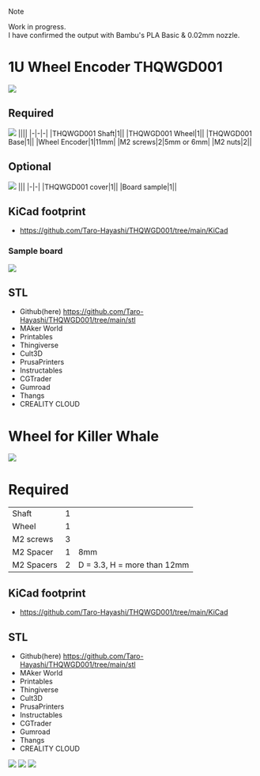 

> [!NOTE]
> Work in progress.  
> I have confirmed the output with Bambu's PLA Basic & 0.02mm nozzle.

# 1U Wheel Encoder THQWGD001

![](img/tq_o.jpg)

## Required

![](img/cont.jpg)
||||
|-|-|-|
|THQWGD001 Shaft|1||
|THQWGD001 Wheel|1||
|THQWGD001 Base|1||
|Wheel Encoder|1|11mm|
|M2 screws|2|5mm or 6mm|
|M2 nuts|2||

## Optional
![](img/opt.jpg)
|||
|-|-|
|THQWGD001 cover|1||
|Board sample|1||

## KiCad footprint
- https://github.com/Taro-Hayashi/THQWGD001/tree/main/KiCad

### Sample board

![](img/sample.png)

## STL
- Github(here) https://github.com/Taro-Hayashi/THQWGD001/tree/main/stl
- MAker World 
- Printables 
- Thingiverse 
- Cult3D 
- PrusaPrinters 
- Instructables 
- CGTrader 
- Gumroad 
- Thangs 
- CREALITY CLOUD 




# Wheel for Killer Whale

![](img/wfkw_o.jpg)
# Required
||||
|-|-|-|
|Shaft|1||
|Wheel|1||
|M2 screws|3|
|M2 Spacer|1|8mm|
|M2 Spacers|2|D = 3.3, H = more than 12mm|

## KiCad footprint
- https://github.com/Taro-Hayashi/THQWGD001/tree/main/KiCad

## STL
- Github(here) https://github.com/Taro-Hayashi/THQWGD001/tree/main/stl
- MAker World 
- Printables 
- Thingiverse 
- Cult3D 
- PrusaPrinters 
- Instructables 
- CGTrader 
- Gumroad 
- Thangs 
- CREALITY CLOUD 


![](img/tq_o.jpg)
![](img/3d.jpg)
![](img/wfkw_p.jpg)
